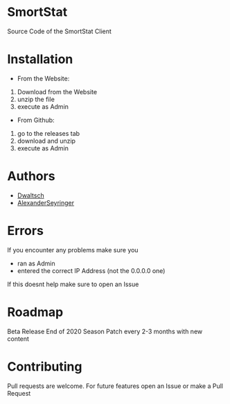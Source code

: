 # SmortStat

Source Code of the SmortStat Client

# Installation

* From the Website:

 1. Download from the Website
 2. unzip the file
 3. execute as Admin

* From Github:
 1. go to the releases tab
 2. download and unzip
 3. execute as Admin
 
# Authors
* [Dwaltsch](https://github.com/dwaltsch)
* [AlexanderSeyringer](https://github.com/alexanderseyringer)
# Errors
If you encounter any problems make sure you
* ran as Admin
* entered the correct IP Address (not the 0.0.0.0 one)

If this doesnt help make sure to open an Issue

# Roadmap
Beta Release End of 2020
Season Patch every 2-3 months with new content

# Contributing
Pull requests are welcome. For future features open an Issue or make a Pull Request

